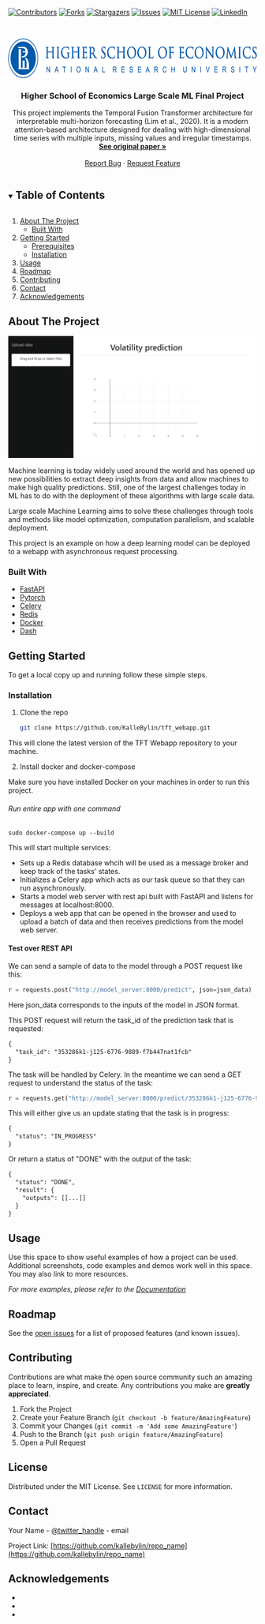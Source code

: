 <!--
*** Thanks for checking out the Best-README-Template. If you have a suggestion
*** that would make this better, please fork the repo and create a pull request
*** or simply open an issue with the tag "enhancement".
*** Thanks again! Now go create something AMAZING! :D
***
***
***
*** To avoid retyping too much info. Do a search and replace for the following:
*** github_username, repo_name, twitter_handle, email, project_title, project_description
-->


[![Contributors][contributors-shield]][contributors-url]
[![Forks][forks-shield]][forks-url]
[![Stargazers][stars-shield]][stars-url]
[![Issues][issues-shield]][issues-url]
[![MIT License][license-shield]][license-url]
[![LinkedIn][linkedin-shield]][linkedin-url]



<!-- PROJECT LOGO -->
<br />
<p align="center">
  <a href="https://github.com/kallebylin/repo_name">
    <img src="images/logo_hse.jpg" alt="Logo" height="80">
  </a>

  <h3 align="center">Higher School of Economics Large Scale ML Final Project</h3>

  <p align="center">
    This project implements the Temporal Fusion Transformer architecture for interpretable multi-horizon forecasting (Lim et al., 2020). It is a modern attention-based architecture designed for dealing with high-dimensional time series with multiple inputs, missing values and irregular timestamps.
    <br />
    <a href="https://arxiv.org/pdf/1912.09363.pdf"><strong>See original paper »</strong></a>
    <br />
    <br />
    <a href="https://github.com/KalleBylin/tft_webapp/issues">Report Bug</a>
    ·
    <a href="https://github.com/KalleBylin/tft_webapp/issues">Request Feature</a>
  </p>
</p>



<!-- TABLE OF CONTENTS -->
<details open="open">
  <summary><h2 style="display: inline-block">Table of Contents</h2></summary>
  <ol>
    <li>
      <a href="#about-the-project">About The Project</a>
      <ul>
        <li><a href="#built-with">Built With</a></li>
      </ul>
    </li>
    <li>
      <a href="#getting-started">Getting Started</a>
      <ul>
        <li><a href="#prerequisites">Prerequisites</a></li>
        <li><a href="#installation">Installation</a></li>
      </ul>
    </li>
    <li><a href="#usage">Usage</a></li>
    <li><a href="#roadmap">Roadmap</a></li>
    <li><a href="#contributing">Contributing</a></li>
    <li><a href="#contact">Contact</a></li>
    <li><a href="#acknowledgements">Acknowledgements</a></li>
  </ol>
</details>



<!-- ABOUT THE PROJECT -->
## About The Project

![product-screenshot](images/webapp.png)

Machine learning is today widely used around the world and has opened up new possibilities to extract deep insights from data and allow machines to make high quality predictions. Still, one of the largest challenges today in ML has to do with the deployment of these algorithms with large scale data. 

Large scale Machine Learning aims to solve these challenges through tools and methods like model optimization, computation parallelism, and scalable deployment.

This project is an example on how a deep learning model can be deployed to a webapp with asynchronous request processing. 


### Built With

* [FastAPI](https://fastapi.tiangolo.com/)
* [Pytorch](https://pytorch.org/)
* [Celery](https://docs.celeryproject.org/en/stable/index.html)
* [Redis](https://redis.io/)
* [Docker](https://www.docker.com/)
* [Dash](https://plotly.com/dash/open-source/)


<!-- GETTING STARTED -->
## Getting Started

To get a local copy up and running follow these simple steps.


### Installation

1. Clone the repo
   ```sh
   git clone https://github.com/KalleBylin/tft_webapp.git
   ```

This will clone the latest version of the TFT Webapp repository to your machine.

2. Install docker and docker-compose

Make sure you have installed Docker on your machines in order to run this project.


###### Run entire app with one command 
```
sudo docker-compose up --build
```

This will start multiple services:

* Sets up a Redis database whcih will be used as a message broker and keep track of the tasks' states.
* Initializes a Celery app which acts as our task queue so that they can run asynchronously.
* Starts a model web server with rest api built with FastAPI and listens for messages at localhost:8000. 
* Deploys a web app that can be opened in the browser and used to upload a batch of data and then receives predictions from the model web server.


#### Test over REST API

We can send a sample of data to the model through a POST request like this:

```python
r = requests.post("http://model_server:8000/predict", json=json_data)
```

Here json_data corresponds to the inputs of the model in JSON format. 

This POST request will return the task_id of the prediction task that is requested:

```
{
  "task_id": "353286k1-j125-6776-9889-f7b447nat1fcb"
}
```

The task will be handled by Celery. In the meantime we can send a GET request to understand the status of the task:

```python
r = requests.get("http://model_server:8000/predict/353286k1-j125-6776-9889-f7b447nat1fcb")
```

This will either give us an update stating that the task is in progress:

```
{
  "status": "IN_PROGRESS"
}
```

Or return a status of "DONE" with the output of the task:

```
{
  "status": "DONE",
  "result": {
    "outputs": [[...]]
  }
}
```



<!-- USAGE EXAMPLES -->
## Usage

Use this space to show useful examples of how a project can be used. Additional screenshots, code examples and demos work well in this space. You may also link to more resources.

_For more examples, please refer to the [Documentation](https://example.com)_



<!-- ROADMAP -->
## Roadmap

See the [open issues](https://github.com/kallebylin/repo_name/issues) for a list of proposed features (and known issues).



<!-- CONTRIBUTING -->
## Contributing

Contributions are what make the open source community such an amazing place to learn, inspire, and create. Any contributions you make are **greatly appreciated**.

1. Fork the Project
2. Create your Feature Branch (`git checkout -b feature/AmazingFeature`)
3. Commit your Changes (`git commit -m 'Add some AmazingFeature'`)
4. Push to the Branch (`git push origin feature/AmazingFeature`)
5. Open a Pull Request



<!-- LICENSE -->
## License

Distributed under the MIT License. See `LICENSE` for more information.



<!-- CONTACT -->
## Contact

Your Name - [@twitter_handle](https://twitter.com/twitter_handle) - email

Project Link: [https://github.com/kallebylin/repo_name](https://github.com/kallebylin/repo_name)



<!-- ACKNOWLEDGEMENTS -->
## Acknowledgements

* []()
* []()
* []()





<!-- MARKDOWN LINKS & IMAGES -->
<!-- https://www.markdownguide.org/basic-syntax/#reference-style-links -->
[contributors-shield]: https://img.shields.io/github/contributors/kallebylin/repo.svg?style=for-the-badge
[contributors-url]: https://github.com/kallebylin/repo_name/graphs/contributors
[forks-shield]: https://img.shields.io/github/forks/kallebylin/repo.svg?style=for-the-badge
[forks-url]: https://github.com/kallebylin/repo_name/network/members
[stars-shield]: https://img.shields.io/github/stars/kallebylin/repo.svg?style=for-the-badge
[stars-url]: https://github.com/kallebylin/repo_name/stargazers
[issues-shield]: https://img.shields.io/github/issues/kallebylin/repo.svg?style=for-the-badge
[issues-url]: https://github.com/kallebylin/repo_name/issues
[license-shield]: https://img.shields.io/github/license/kallebylin/repo.svg?style=for-the-badge
[license-url]: https://github.com/kallebylin/repo_name/blob/master/LICENSE.txt
[linkedin-shield]: https://img.shields.io/badge/-LinkedIn-black.svg?style=for-the-badge&logo=linkedin&colorB=555
[linkedin-url]: https://linkedin.com/in/kallebylin
